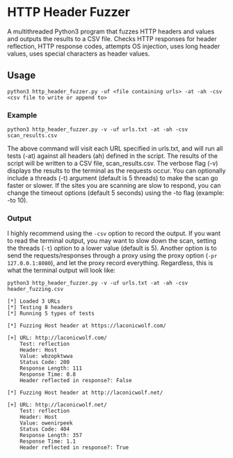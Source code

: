 # HTTP Header Fuzzer
A multithreaded Python3 program that fuzzes HTTP headers and values and outputs the results to a CSV file. Checks HTTP responses for header reflection, HTTP response codes, attempts OS injection, uses long header values, uses special characters as header values. 
## Usage
```python3 http_header_fuzzer.py -uf <file containing urls> -at -ah -csv <csv file to write or append to>```
### Example
```python3 http_header_fuzzer.py -v -uf urls.txt -at -ah -csv scan_results.csv```

The above command will visit each URL specified in urls.txt, and will run all tests (-at) against all headers (ah) defined in the script. The results of the script will be written to a CSV file, scan_results.csv. The verbose flag (-v) displays the results to the terminal as the requests occur. You can optionally include a threads (-t) argument (default is 5 threads) to make the scan go faster or slower. If the sites you are scanning are slow to respond, you can change the timeout options (default 5 seconds) using the -to flag (example: -to 10).
### Output
I highly recommend using the ```-csv``` option to record the output. If you want to read the terminal output, you may want to slow down the scan, setting the threads (```-t```) option to a lower value (default is 5). Another option is to send the requests/responses through a proxy using the proxy option (```-pr 127.0.0.1:8080```), and let the proxy record everything. Regardless, this is what the terminal output will look like:
```
python3 http_header_fuzzer.py -v -uf urls.txt -at -ah -csv header_fuzzing.csv

[*] Loaded 3 URLs
[*] Testing 8 headers
[*] Running 5 types of tests

[*] Fuzzing Host header at https://laconicwolf.com/

[+] URL: http://laconicwolf.com/
    Test: reflection
    Header: Host
    Value: wbzopktwwa
    Status Code: 200
    Response Length: 111
    Response Time: 0.8
    Header reflected in response?: False

[*] Fuzzing Host header at http://laconicwolf.net/

[+] URL: http://laconicwolf.net/
    Test: reflection
    Header: Host
    Value: owenirpeek
    Status Code: 404
    Response Length: 357
    Response Time: 1.1
    Header reflected in response?: True
```
